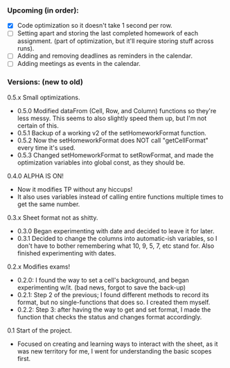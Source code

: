 
### Upcoming (in order):
- [x] Code optimization so it doesn't take 1 second per row.
- [ ] Setting apart and storing the last completed homework of each assignment. (part of optimization, but it'll require storing stuff across runs).
- [ ] Adding and removing deadlines as reminders in the calendar.
- [ ] Adding meetings as events in the calendar.

### Versions: (new to old)

0.5.x Small optimizations.
- 0.5.0 Modified dataFrom (Cell, Row, and Column) functions so they're less messy. This seems to also slightly speed them up, but I'm not certain of this.
- 0.5.1 Backup of a working v2 of the setHomeworkFormat function.
- 0.5.2 Now the setHomeworkFormat does NOT call "getCellFormat" every time it's used.
- 0.5.3 Changed setHomeworkFormat to setRowFormat, and made the optimization variables into global const, as they should be.

0.4.0 ALPHA IS ON!
- Now it modifies TP without any hiccups!
- It also uses variables instead of calling entire functions multiple times to get the same number. 

0.3.x Sheet format not as shitty.
- 0.3.0 Began experimenting with date and decided to leave it for later.
- 0.3.1 Decided to change the columns into automatic-ish variables, so I don't have to bother remembering what 10, 9, 5, 7, etc stand for.
Also finished experimenting with dates.

0.2.x Modifies exams!
- 0.2.0: I found the way to set a cell's background, and began experimenting w/it.
(bad news, forgot to save the back-up)
- 0.2.1: Step 2 of the previous; I found different methods to record its format, but no single-functions that does so. I created them myself.
- 0.2.2: Step 3: after having the way to get and set format, I made the function that checks the status and changes format accordingly.

0.1 Start of the project.
- Focused on creating and learning ways to interact with the sheet, as it was new territory for me, I went for understanding the basic scopes first.
